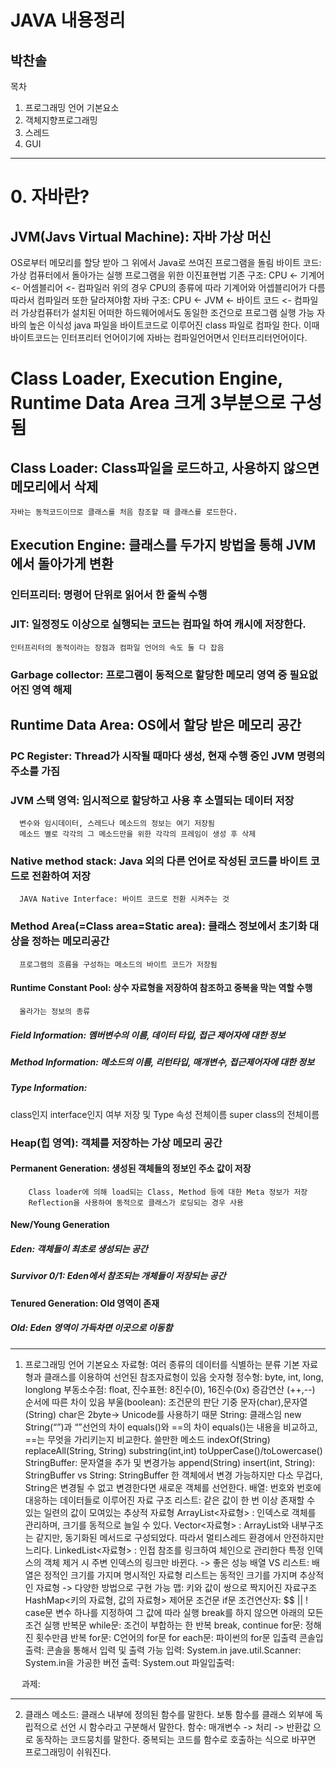 JAVA 내용정리
=============
박찬솔
-------------

목차
1. 프로그래밍 언어 기본요소
2. 객체지향프로그래밍
3. 스레드
4. GUI

* * *
# 0. 자바란?
## JVM(Javs Virtual Machine): 자바 가상 머신
OS로부터 메모리를 할당 받아 그 위에서 Java로 쓰여진 프로그램을 돌림
바이트 코드: 가상 컴퓨터에서 돌아가는 실행 프로그램을 위한 이진표현법
  기존 구조: CPU <- 기계어 <- 어셈블리어 <- 컴파일러
위의 경우 CPU의 종류에 따라 기계어와 어셉블리어가 다름
따라서 컴파일러 또한 달라져야함
    자바 구조: CPU <- JVM <- 바이트 코드 <- 컴파일러
  가상컴퓨터가 설치된 어떠한 하드웨어에서도 동일한 조건으로 프로그램 실행 가능
	자바의 높은 이식성
    java 파일을 바이트코드로 이루어진 class 파일로 컴파일 한다.
    이때 바이트코드는 인터프리터 언어이기에 자바는 컴파일언어면서 인터프리터언어이다.
    
# Class Loader, Execution Engine, Runtime Data Area 크게 3부분으로 구성됨
  ## Class Loader: Class파일을 로드하고, 사용하지 않으면 메모리에서 삭제
    자바는 동적코드이므로 클래스를 처음 참조할 때 클래스를 로드한다.
  ## Execution Engine: 클래스를 두가지 방법을 통해 JVM에서 돌아가게 변환
   ### 인터프리터: 명령어 단위로 읽어서 한 줄씩 수행
   ### JIT: 일정정도 이상으로 실행되는 코드는 컴파일 하여 캐시에 저장한다.
    인터프리터의 동적이라는 장점과 컴파일 언어의 속도 둘 다 잡음
   ### Garbage collector: 프로그램이 동적으로 할당한 메모리 영역 중 필요없어진 영역 해제
  ## Runtime Data Area: OS에서 할당 받은 메모리 공간
   ### PC Register: Thread가 시작될 때마다 생성, 현재 수행 중인 JVM 명령의 주소를 가짐
   ### JVM 스택 영역: 임시적으로 할당하고 사용 후 소멸되는 데이터 저장
      변수와 임시데이터, 스레드나 메소드의 정보는 여기 저장됨
      메소드 별로 각각의 그 메소드만을 위한 각각의 프레임이 생성 후 삭제
   ### Native method stack: Java 외의 다른 언어로 작성된 코드를 바이트 코드로 전환하여 저장
      JAVA Native Interface: 바이트 코드로 전환 시켜주는 것
   ### Method Area(=Class area=Static area): 클래스 정보에서 초기화 대상을 정하는 메모리공간
      프로그램의 흐름을 구성하는 메소드의 바이트 코드가 저장됨
   #### Runtime Constant Pool: 상수 자료형을 저장하여 참조하고 중복을 막는 역할 수행
      올라가는 정보의 종류
   ##### Field Information: 멤버변수의 이름, 데이터 타입, 접근 제어자에 대한 정보
   ##### Method Information: 메소드의 이름, 리턴타입, 매개변수, 접근제어자에 대한 정보
   ##### Type Information:
class인지 interface인지 여부 저장 및 Type 속성 전체이름 super class의 전체이름
   ### Heap(힙 영역): 객체를 저장하는 가상 메모리 공간
   #### Permanent Generation: 생성된 객체들의 정보인 주소 값이 저장
        Class loader에 의해 load되는 Class, Method 등에 대한 Meta 정보가 저장
        Reflection을 사용하여 동적으로 클래스가 로딩되는 경우 사용
   #### New/Young Generation
   ##### Eden: 객체들이 최초로 생성되는 공간
   ##### Survivor 0/1: Eden에서 참조되는 개체들이 저장되는 공간
   #### Tenured Generation: Old 영역이 존재
   ##### Old: Eden 영역이 가득차면 이곳으로 이동함
    
* * *
1. 프로그래밍 언어 기본요소
자료형: 여러 종류의 데이터를 식별하는 분류
  기본 자료형과 클래스를 이용하여 선언된 참조자료형이 있음
    숫자형
      정수형: byte, int, long, longlong
      부동소수점: float, 
      진수표현: 8진수(0), 16진수(0x)
      증감연산 (++,--) 순서에 따른 차이 있음
부울(boolean): 조건문의 판단 기중
  문자(char),문자열(String)
    char은 2byte-> Unicode를 사용하기 때문
    String: 클래스임
      new String(“”)과 “”선언의 차이
      equals()와 ==의 차이
      equals()는 내용을 비교하고, ==는 무엇을 가리키는지 비교한다.
      쓸만한 메소드 
indexOf(String)
        replaceAll(String, String)
        substring(int,int)
        toUpperCase()/toLowercase()
    StringBuffer: 문자열을 추가 및 변경가능
      append(String)
      insert(int, String):
      StringBuffer vs String: StringBuffer 한 객체에서 변경 가능하지만 다소 무겁다,
        String은 변경될 수 없고 변경한다면 새로운 객체를 선언한다.
배열: 번호와 번호에 대응하는 데이터들로 이루어진 자료 구조
리스트: 같은 값이 한 번 이상 존재할 수 있는 일련의 값이 모여있는 추상적 자료형
    ArrayList<자료형> : 인덱스로 객체를 관리하며, 크기를 동적으로 늘일 수 있다.
Vector<자료형> : ArrayList와 내부구조는 같지만, 동기화된 메서드로 구성되었다.
  따라서 멀티스레드 환경에서 안전하지만 느리다.
LinkedList<자료형> : 인접 참조를 링크하여 체인으로 관리한다
  특정 인덱스의 객체 제거 시 주변 인덱스의 링크만 바뀐다. -> 좋은 성능
배열 VS 리스트: 배열은 정적인 크기를 가지며 명시적인 자료형
  리스트는 동적인 크기를 가지며 추상적인 자료형 -> 다양한 방법으로 구현 가능
  맵: 키와 값이 쌍으로 짝지어진 자료구조
    HashMap<키의 자료형, 값의 자료형>
제어문
  조건문
    if문
조건연산자: $$ || !
    case문
변수 하나를 지정하여 그 값에 따라 실행
break를 하지 않으면 아래의 모든 조건 실행
  반복문
    while문: 조건이 부합하는 한 반복
      break, continue
    for문: 정해진 횟수만큼 반복
      for문: C언어의 for문
      for each문: 파이썬의 for문
입출력
  콘솔입출력: 콘솔을 통해서 입력 및 출력 가능
    입력: System.in
      jave.util.Scanner: System.in을 가공한 버전
    출력: System.out
  파일입출력:

 
과제:
 
 
 
 
 
* * * 
2. 클래스
메소드: 클래스 내부에 정의된 함수를 말한다.
  보통 함수를 클래스 외부에 독립적으로 선언 시 함수라고 구분해서 말한다.
  함수: 매개변수 -> 처리 -> 반환값 으로 동작하는 코드뭉치를 말한다.
    중복되는 코드를 함수로 호출하는 식으로 바꾸면 프로그래밍이 쉬워진다.


